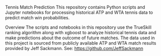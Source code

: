 Tennis Match Prediction
This repository contains Python scripts and Jupyter notebooks for processing historical ATP and WTA tennis data to predict match win probabilities.

Overview
The scripts and notebooks in this repository use the TrueSkill ranking algorithm along with xgboost to analyze historical tennis data and make predictions about the outcome of future matches. The data used in this project is sourced from publicly available ATP and WTA match results provided by Jeff Sackmann. See: https://github.com/JeffSackmann